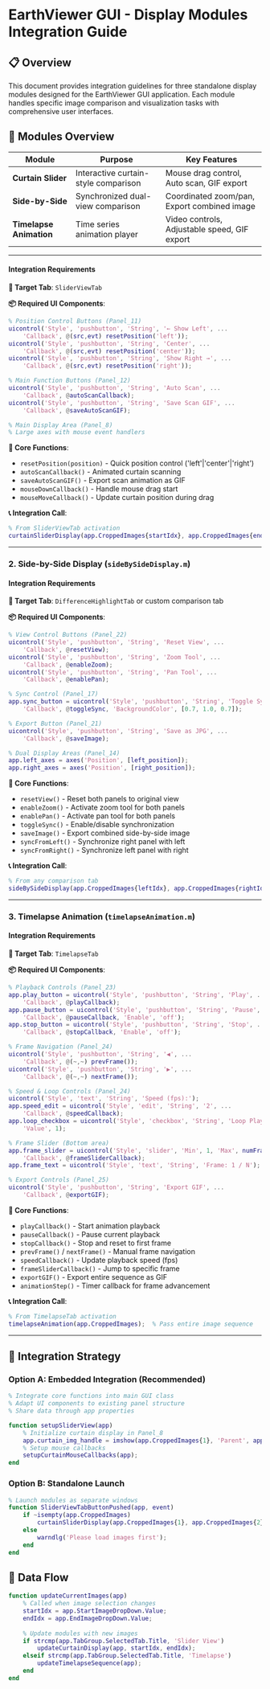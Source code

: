 # EarthViewer GUI - Display Modules Integration Guide

## 📋 Overview

This document provides integration guidelines for three standalone display modules designed for the EarthViewer GUI application. Each module handles specific image comparison and visualization tasks with comprehensive user interfaces.

## 🚀 Modules Overview

| Module | Purpose | Key Features |
|--------|---------|--------------|
| **Curtain Slider** | Interactive curtain-style comparison | Mouse drag control, Auto scan, GIF export |
| **Side-by-Side** | Synchronized dual-view comparison | Coordinated zoom/pan, Export combined image |
| **Timelapse Animation** | Time series animation player | Video controls, Adjustable speed, GIF export |

---

#### **Integration Requirements**

**🎯 Target Tab**: `SliderViewTab`

**📦 Required UI Components**:

```matlab
% Position Control Buttons (Panel_11)
uicontrol('Style', 'pushbutton', 'String', '← Show Left', ...
    'Callback', @(src,evt) resetPosition('left'));
uicontrol('Style', 'pushbutton', 'String', 'Center', ...
    'Callback', @(src,evt) resetPosition('center'));
uicontrol('Style', 'pushbutton', 'String', 'Show Right →', ...
    'Callback', @(src,evt) resetPosition('right'));

% Main Function Buttons (Panel_12)
uicontrol('Style', 'pushbutton', 'String', 'Auto Scan', ...
    'Callback', @autoScanCallback);
uicontrol('Style', 'pushbutton', 'String', 'Save Scan GIF', ...
    'Callback', @saveAutoScanGIF);

% Main Display Area (Panel_8)
% Large axes with mouse event handlers
```

**🔧 Core Functions**:
- `resetPosition(position)` - Quick position control ('left'|'center'|'right')
- `autoScanCallback()` - Animated curtain scanning
- `saveAutoScanGIF()` - Export scan animation as GIF
- `mouseDownCallback()` - Handle mouse drag start
- `mouseMoveCallback()` - Update curtain position during drag

**📞 Integration Call**:
```matlab
% From SliderViewTab activation
curtainSliderDisplay(app.CroppedImages{startIdx}, app.CroppedImages{endIdx}, titles);
```

---

### 2. Side-by-Side Display (`sideBySideDisplay.m`)

#### **Integration Requirements**

**🎯 Target Tab**: `DifferenceHighlightTab` or custom comparison tab

**📦 Required UI Components**:

```matlab
% View Control Buttons (Panel_22)
uicontrol('Style', 'pushbutton', 'String', 'Reset View', ...
    'Callback', @resetView);
uicontrol('Style', 'pushbutton', 'String', 'Zoom Tool', ...
    'Callback', @enableZoom);
uicontrol('Style', 'pushbutton', 'String', 'Pan Tool', ...
    'Callback', @enablePan);

% Sync Control (Panel_17)
app.sync_button = uicontrol('Style', 'pushbutton', 'String', 'Toggle Sync', ...
    'Callback', @toggleSync, 'BackgroundColor', [0.7, 1.0, 0.7]);

% Export Button (Panel_21)
uicontrol('Style', 'pushbutton', 'String', 'Save as JPG', ...
    'Callback', @saveImage);

% Dual Display Areas (Panel_14)
app.left_axes = axes('Position', [left_position]);
app.right_axes = axes('Position', [right_position]);
```

**🔧 Core Functions**:
- `resetView()` - Reset both panels to original view
- `enableZoom()` - Activate zoom tool for both panels
- `enablePan()` - Activate pan tool for both panels  
- `toggleSync()` - Enable/disable synchronization
- `saveImage()` - Export combined side-by-side image
- `syncFromLeft()` - Synchronize right panel with left
- `syncFromRight()` - Synchronize left panel with right

**📞 Integration Call**:
```matlab
% From any comparison tab
sideBySideDisplay(app.CroppedImages{leftIdx}, app.CroppedImages{rightIdx}, titles);
```

---

### 3. Timelapse Animation (`timelapseAnimation.m`)

#### **Integration Requirements**

**🎯 Target Tab**: `TimelapseTab`

**📦 Required UI Components**:

```matlab
% Playback Controls (Panel_23)
app.play_button = uicontrol('Style', 'pushbutton', 'String', 'Play', ...
    'Callback', @playCallback);
app.pause_button = uicontrol('Style', 'pushbutton', 'String', 'Pause', ...
    'Callback', @pauseCallback, 'Enable', 'off');
app.stop_button = uicontrol('Style', 'pushbutton', 'String', 'Stop', ...
    'Callback', @stopCallback, 'Enable', 'off');

% Frame Navigation (Panel_24)
uicontrol('Style', 'pushbutton', 'String', '◀', ...
    'Callback', @(~,~) prevFrame());
uicontrol('Style', 'pushbutton', 'String', '▶', ...
    'Callback', @(~,~) nextFrame());

% Speed & Loop Controls (Panel_24)
uicontrol('Style', 'text', 'String', 'Speed (fps):');
app.speed_edit = uicontrol('Style', 'edit', 'String', '2', ...
    'Callback', @speedCallback);
app.loop_checkbox = uicontrol('Style', 'checkbox', 'String', 'Loop Playback', ...
    'Value', 1);

% Frame Slider (Bottom area)
app.frame_slider = uicontrol('Style', 'slider', 'Min', 1, 'Max', numFrames, ...
    'Callback', @frameSliderCallback);
app.frame_text = uicontrol('Style', 'text', 'String', 'Frame: 1 / N');

% Export Controls (Panel_25)
uicontrol('Style', 'pushbutton', 'String', 'Export GIF', ...
    'Callback', @exportGIF);
```

**🔧 Core Functions**:
- `playCallback()` - Start animation playback
- `pauseCallback()` - Pause current playback
- `stopCallback()` - Stop and reset to first frame
- `prevFrame()` / `nextFrame()` - Manual frame navigation
- `speedCallback()` - Update playback speed (fps)
- `frameSliderCallback()` - Jump to specific frame
- `exportGIF()` - Export entire sequence as GIF
- `animationStep()` - Timer callback for frame advancement

**📞 Integration Call**:
```matlab
% From TimelapseTab activation
timelapseAnimation(app.CroppedImages);  % Pass entire image sequence
```

---

## 🔧 Integration Strategy

### **Option A: Embedded Integration (Recommended)**
```matlab
% Integrate core functions into main GUI class
% Adapt UI components to existing panel structure
% Share data through app properties

function setupSliderView(app)
    % Initialize curtain display in Panel_8
    app.curtain_img_handle = imshow(app.CroppedImages{1}, 'Parent', app.Panel_8_axes);
    % Setup mouse callbacks
    setupCurtainMouseCallbacks(app);
end
```

### **Option B: Standalone Launch**
```matlab
% Launch modules as separate windows
function SliderViewTabButtonPushed(app, event)
    if ~isempty(app.CroppedImages)
        curtainSliderDisplay(app.CroppedImages{1}, app.CroppedImages{2});
    else
        warndlg('Please load images first');
    end
end
```

## 🔄 Data Flow

```matlab
function updateCurrentImages(app)
    % Called when image selection changes
    startIdx = app.StartImageDropDown.Value;
    endIdx = app.EndImageDropDown.Value;
    
    % Update modules with new images
    if strcmp(app.TabGroup.SelectedTab.Title, 'Slider View')
        updateCurtainDisplay(app, startIdx, endIdx);
    elseif strcmp(app.TabGroup.SelectedTab.Title, 'Timelapse')
        updateTimelapseSequence(app);
    end
end
```
